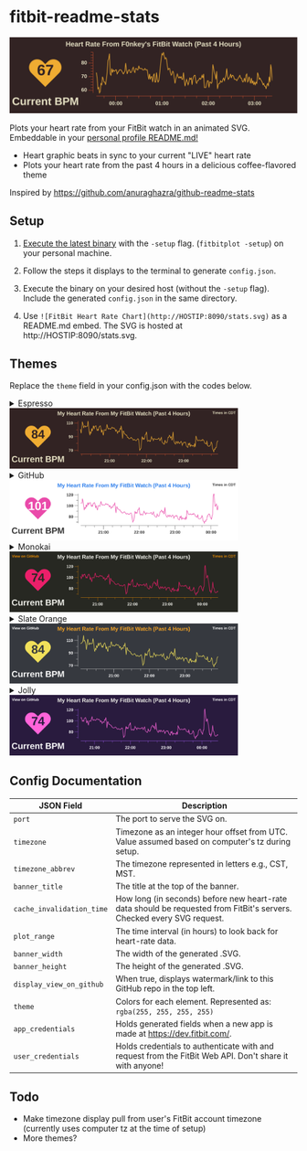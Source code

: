 # fitbit-readme-stats

![FitBit Heart Rate Chart Example](example.svg)

Plots your heart rate from your FitBit watch in an animated SVG. Embeddable in your [personal profile README.md!](https://docs.github.com/en/github/setting-up-and-managing-your-github-profile/managing-your-profile-readme)
- Heart graphic beats in sync to your current "LIVE" heart rate
- Plots your heart rate from the past 4 hours in a delicious coffee-flavored theme

Inspired by https://github.com/anuraghazra/github-readme-stats

## Setup
1. [Execute the latest binary](https://github.com/f0nkey/fitbit-readme-stats/releases) with the `-setup` flag. (`fitbitplot -setup`) on your personal machine.

2. Follow the steps it displays to the terminal to generate `config.json`.

3. Execute the binary on your desired host (without the `-setup` flag). Include the generated `config.json` in the same directory.

4. Use `![FitBit Heart Rate Chart](http://HOSTIP:8090/stats.svg)` as a README.md embed.
   The SVG is hosted at http://HOSTIP:8090/stats.svg.

## Themes
Replace the `theme` field in your config.json with the codes below.

<details>
<summary>Espresso</summary>

  ```json
"theme": {
   "background": "rgba(50, 35, 35, 255)",
   "text_ticks": "rgba(230, 225, 196, 255)",
   "current_bpm": "rgba(230, 225, 196, 255)",
   "title": "rgba(230, 225, 196, 255)",
   "heart": "rgba(239, 172, 50, 255)",
   "axes": "rgba(239, 93, 50, 255)",
   "plot_line": "rgba(239, 172, 50, 255)",
   "heart_number": "rgba(50, 35, 35, 255)"
},
```
</details>
<img src="./theme-imgs/espresso.svg" alt="espresso theme picture" width=400>

<details>
<summary>GitHub</summary>
 
Uses the "Sponsor" button's pink color.

  ```json
"theme": {
   "background": "rgba(255, 255, 255, 255)",
   "heart_number": "rgba(255, 255, 255, 255)",
   "view_on_github": "rgba(51, 51, 51, 255)",
   "timezone_text": "rgba(51, 51, 51, 255)",
   "text_ticks": "rgba(51, 51, 51, 255)",
   "current_bpm": "rgba(51, 51, 51, 255)",
   "title": "rgba(47, 128, 237, 255)",
   "axes": "rgba(51, 51, 51, 255)",
   "plot_line": "rgba(234, 74, 170, 255)",
   "heart": "rgba(234, 74, 170, 255)"
},
```
</details>
<img src="./theme-imgs/github.svg" alt="github theme picture" width=400>

<details>
<summary>Monokai</summary>

  ```json
"theme": {
   "background": "rgba(39, 40, 34, 255)",
   "heart_number": "rgba(39, 40, 34, 255)",
   "view_on_github": "rgba(226, 137, 5, 255)",
   "timezone_text": "rgba(226, 137, 5, 255)",
   "text_ticks": "rgb(241, 241, 235, 255)",
   "current_bpm": "rgb(241, 241, 235, 255)",
   "title": "rgb(241, 241, 235, 255)",
   "axes": "rgba(226, 137, 5, 255)",
   "plot_line": "rgba(235, 31, 106, 255)",
   "heart": "rgba(235, 31, 106, 255)"
},
```
</details>
<img src="./theme-imgs/monokai.svg" alt="monokai theme picture" width=400>

<details>
<summary>Slate Orange</summary>
   
  ```json
"theme": {
   "background": "rgba(54, 57, 63, 255)",
   "heart_number": "rgba(54, 57, 63, 255)",
   "view_on_github": "rgba(255, 255, 255, 255)",
   "timezone_text": "rgba(255, 255, 255, 255)",
   "text_ticks": "rgba(255, 255, 255, 255)",
   "current_bpm": "rgba(255, 255, 255, 255)",
   "title": "rgba(250, 166, 39, 255)",
   "axes": "rgba(255, 255, 255, 255)",
   "plot_line": "rgba(241, 224, 90, 255)",
   "heart": "rgba(241, 224, 90, 255)"
},
```
</details>
<img src="./theme-imgs/slateorange.svg" alt="slate orange theme picture" width=400>

<details>
<summary>Jolly</summary>

  ```json
"theme": {
   "background": "rgba(41, 27, 62, 255)",
   "heart_number": "rgba(41, 27, 62, 255)",
   "view_on_github": "rgba(255, 255, 255, 255)",
   "timezone_text": "rgba(255, 255, 255, 255)",
   "text_ticks": "rgba(255, 255, 255, 255)",
   "current_bpm": "rgba(255, 255, 255, 255)",
   "title": "rgb(241, 241, 235, 255)",
   "axes": "rgba(169, 96, 255, 255)",
   "plot_line": "rgba(255, 100, 218, 255)",
   "heart": "rgba(255, 100, 218, 255)"
},
```
</details>
<img src="./theme-imgs/jolly.svg" alt="jolly theme picture" width=400>

## Config Documentation
| JSON Field  | Description   |
|-------------|---------------|
| `port` | The port to serve the SVG on. |
| `timezone` | Timezone as an integer hour offset from UTC. Value assumed based on computer's tz during setup. |
| `timezone_abbrev` | The timezone represented in letters e.g., CST, MST. |
| `banner_title` | The title at the top of the banner. |
| `cache_invalidation_time` | How long (in seconds) before new heart-rate data should be requested from FitBit's servers. Checked every SVG request. |
| `plot_range` | The time interval (in hours) to look back for heart-rate data. |
| `banner_width` | The width of the generated .SVG. |
| `banner_height` | The height of the generated .SVG. |
| `display_view_on_github` | When true, displays watermark/link to this GitHub repo in the top left. |
| `theme` | Colors for each element. Represented as: `rgba(255, 255, 255, 255)` |
| `app_credentials` | Holds generated fields when a new app is made at https://dev.fitbit.com/. |
| `user_credentials` | Holds credentials to authenticate with and request from the FitBit Web API. Don't share it with anyone! |

## Todo
- Make timezone display pull from user's FitBit account timezone (currently uses computer tz at the time of setup)
- More themes?

